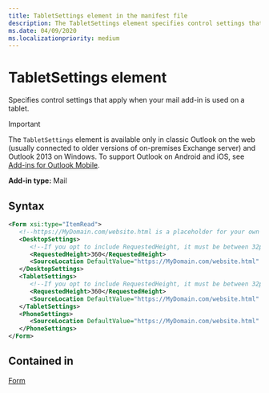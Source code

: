 ```yaml
---
title: TabletSettings element in the manifest file
description: The TabletSettings element specifies control settings that apply when your mail add-in is used on a tablet.
ms.date: 04/09/2020
ms.localizationpriority: medium
---
```


# TabletSettings element

Specifies control settings that apply when your mail add-in is used on a tablet.

> [!IMPORTANT]
> The `TabletSettings` element is available only in classic Outlook on the web (usually connected to older versions of on-premises Exchange server) and Outlook 2013 on Windows. To support Outlook on Android and iOS, see [Add-ins for Outlook Mobile](../../outlook/outlook-mobile-addins.md).

**Add-in type:** Mail

## Syntax

```XML
<Form xsi:type="ItemRead">
   <!--https://MyDomain.com/website.html is a placeholder for your own add-in website.-->
   <DesktopSettings>
      <!--If you opt to include RequestedHeight, it must be between 32px to 450px, inclusive.-->
      <RequestedHeight>360</RequestedHeight>
      <SourceLocation DefaultValue="https://MyDomain.com/website.html" />
   </DesktopSettings>
   <TabletSettings>
      <!--If you opt to include RequestedHeight, it must be between 32px to 450px, inclusive.-->
      <RequestedHeight>360</RequestedHeight>
      <SourceLocation DefaultValue="https://MyDomain.com/website.html" />
   </TabletSettings>
   <PhoneSettings>
      <SourceLocation DefaultValue="https://MyDomain.com/website.html" />
   </PhoneSettings>
</Form>
```

## Contained in

[Form](form.md)
